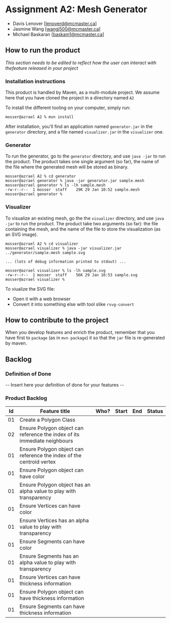 # Assignment A2: Mesh Generator

  - Davis Lenover [lenoverd@mcmaster.ca]
  - Jasmine Wang [wangj500@mcmaster.ca]
  - Michael Baskaran [baskam1@mcmaster.ca]

## How to run the product

_This section needs to be edited to reflect how the user can interact with thefeature released in your project_

### Installation instructions

This product is handled by Maven, as a multi-module project. We assume here that you have cloned the project in a directory named `A2`

To install the different tooling on your computer, simply run:

```
mosser@azrael A2 % mvn install
```

After installation, you'll find an application named `generator.jar` in the `generator` directory, and a file named `visualizer.jar` in the `visualizer` one. 

### Generator

To run the generator, go to the `generator` directory, and use `java -jar` to run the product. The product takes one single argument (so far), the name of the file where the generated mesh will be stored as binary.

```
mosser@azrael A2 % cd generator 
mosser@azrael generator % java -jar generator.jar sample.mesh
mosser@azrael generator % ls -lh sample.mesh
-rw-r--r--  1 mosser  staff    29K 29 Jan 10:52 sample.mesh
mosser@azrael generator % 
```

### Visualizer

To visualize an existing mesh, go the the `visualizer` directory, and use `java -jar` to run the product. The product take two arguments (so far): the file containing the mesh, and the name of the file to store the visualization (as an SVG image).

```
mosser@azrael A2 % cd visualizer 
mosser@azrael visualizer % java -jar visualizer.jar ../generator/sample.mesh sample.svg

... (lots of debug information printed to stdout) ...

mosser@azrael visualizer % ls -lh sample.svg
-rw-r--r--  1 mosser  staff    56K 29 Jan 10:53 sample.svg
mosser@azrael visualizer %
```
To viualize the SVG file:

  - Open it with a web browser
  - Convert it into something else with tool slike `rsvg-convert`

## How to contribute to the project

When you develop features and enrich the product, remember that you have first to `package` (as in `mvn package`) it so that the `jar` file is re-generated by maven.

## Backlog

### Definition of Done

-- Insert here your definition of done for your features --

### Product Backlog

| Id | Feature title | Who? | Start | End | Status |
|:--:|---------------|------|-------|-----|--------|
| 01 |      Create a Polygon Class         |      |       |     |        |
| 02 |      Ensure Polygon object can reference the index of its immediate neighbours         |      |       |     |        |
| 01 |      Ensure Polygon object can reference the index of the centroid vertex        |      |       |     |        |
| 01 |      Ensure Polygon object can have color          |      |       |     |        |
| 01 |      Ensure Polygon object has an alpha value to play with transparency         |      |       |     |        |
| 01 |      Ensure Vertices can have color          |      |       |     |        |
| 01 |      Ensure Vertices has an alpha value to play with transparency         |      |       |     |        |
| 01 |      Ensure Segments can have color          |      |       |     |        |
| 01 |      Ensure Segments has an alpha value to play with transparency         |      |       |     |        |
| 01 |      Ensure Vertices can have thickness information          |      |       |     |        |
| 01 |      Ensure Polygon object can have thickness information          |      |       |     |        |
| 01 |      Ensure Segments can have thickness information          |      |       |     |        |


